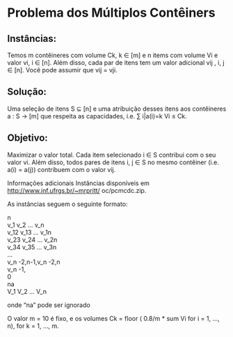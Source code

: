 # Problema dos Múltiplos Contêiners

## Instâncias: 
Temos m contêineres com volume Ck, k ∈ [m] e n items com volume Vi e valor
vi, i ∈ [n]. Além disso, cada par de itens tem um valor adicional vij , i, j ∈ [n]. Você
pode assumir que vij = vji.

## Solução:
Uma seleção de itens S ⊆ [n] e uma atribuição desses itens aos contêineres a : S →
[m] que respeita as capacidades, i.e. ∑
i|a(i)=k Vi ≤ Ck.

## Objetivo:
Maximizar o valor total. Cada item selecionado i ∈ S contribui com o seu valor
vi. Além disso, todos pares de itens i, j ∈ S no mesmo contêiner (i.e. a(i) = a(j))
contribuem com o valor vij.

Informações adicionais Instâncias disponíveis em http://www.inf.ufrgs.br/~mrpritt/
oc/pcmcdc.zip. 

As instâncias seguem o seguinte formato:

n <br>
v_1 v_2 ... v_n <br>
v_12 v_13 ... v_1n <br>
v_23 v_24 ... v_2n <br>
v_34 v_35 ... v_3n <br>
... <br>
v_n -2,n-1,v_n -2,n <br>
v_n -1, <br>
0 <br>
na <br>
V_1 V_2 ... V_n <br>

onde “na” pode ser ignorado 

O valor m = 10 é fixo, e os volumes Ck = floor ( 0.8/m * sum Vi for i = 1, ..., n), for k = 1, ..., m.